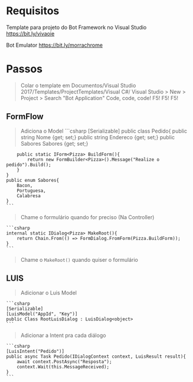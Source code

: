 # Requisitos

Template para projeto do Bot Framework no Visual Studio
https://bit.ly/vivaoie

Bot Emulator
https://bit.ly/morrachrome

# Passos

> Colar o template em Documentos/Visual Studio 2017/Templates/ProjectTemplates/Visual C#/
> Visual Studio > New > Project > Search "Bot Application"
> Code, code, code!
> F5! F5! F5!

## FormFlow

> Adiciona o Model
    ```csharp
    [Serializable]
    public class Pedido{
        public string Nome {get; set;}
        public string Endereco {get; set;}
        public Sabores Sabores {get; set;}

        public static IForm<Pizza> BuildForm(){
            return new FormBuilder<Pizza>().Message("Realize o pedido").Build();
        }
    }
    public enum Sabores{
        Bacon,
        Portuguesa,
        Calabresa
    }
    ```
> Chame o formulário quando for preciso (Na Controller)

    ```csharp
    internal static IDialog<Pizza> MakeRoot(){
        return Chain.From(() => FormDialog.FromForm(Pizza.BuildForm));
    }
    ```
> Chame o `MakeRoot()` quando quiser o formulário

## LUIS

> Adicionar o Luis Model

    ```csharp
    [Serializable]
    [LuisModel("AppId", "Key")]
    public Class RootLuisDialog : LuisDialog<object>
    ```

> Adicionar a Intent pra cada diálogo

    ```csharp
    [LuisIntent("Pedido")]
    public async Task Pedido(IDialogContext context, LuisResult result){
        await context.PostAsync("Resposta");
        context.Wait(this.MessageReceived);
    }
    ```